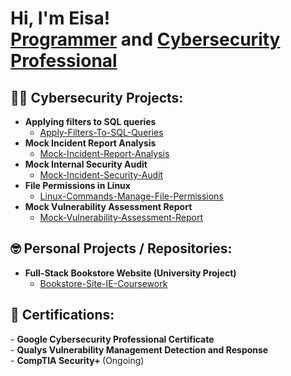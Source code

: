 <h1>Hi, I'm Eisa! <br/><a href="https://github.com/eisa-hussain">Programmer</a> and <a href="https://www.linkedin.com/in/eisa-hussain-0205b42b6">Cybersecurity Professional</a>

<h3></h3>


<h2>👨‍💻 Cybersecurity Projects:</h2>

<!--
- <b>Mock Incident Report Analysis (Part of the Google Professional Cybersecurity Certificate)</b>
  - [Mock-Incident-Report-Analysis](https://github.com/eisa-hussain/Mock-Incident-Report-Analysis)
-->
 - <b>Applying filters to SQL queries</b>
    - [Apply-Filters-To-SQL-Queries](https://github.com/eisa-hussain/Apply-Filters-To-SQL-Queries)
- <b>Mock Incident Report Analysis</b>
  - [Mock-Incident-Report-Analysis](https://github.com/eisa-hussain/Mock-Incident-Report-Analysis)
- <b>Mock Internal Security Audit</b>
  - [Mock-Incident-Security-Audit](https://github.com/eisa-hussain/Mock-Internal-Security-Audit)
- <b>File Permissions in Linux</b>
  - [Linux-Commands-Manage-File-Permissions](https://github.com/eisa-hussain/Linux-Commands-Manage-File-Permissions)
- <b>Mock Vulnerability Assessment Report</b>
  - [Mock-Vulnerability-Assessment-Report](https://github.com/eisa-hussain/Mock-Vulnerability-Assessment-Report)
<h2>🤓 Personal Projects / Repositories:</h2>
 
 - <b>Full-Stack Bookstore Website (University Project)</b>
   - [Bookstore-Site-IE-Coursework](https://github.com/eisa-hussain/Bookstore-Site-IE-Coursework)


<h2>📄 Certifications:</h2>
- <b>Google Cybersecurity Professional Certificate</b>
<br>
- <b>Qualys Vulnerability Management Detection and Response</b>
<br>
- <b>CompTIA Security+ </b> (Ongoing)

  
<!--
**joshmadakor1/joshmadakor1** is a ✨ _special_ ✨ repository because its `README.md` (this file) appears on your GitHub profile.

Here are some ideas to get you started:

- 🔭 I’m currently working on ...
- 🌱 I’m currently learning ...
- 👯 I’m looking to collaborate on ...
- 🤔 I’m looking for help with ...
- 💬 Ask me about ...
- 📫 How to reach me: ...
- 😄 Pronouns: ...
- ⚡ Fun fact: ...
-->
